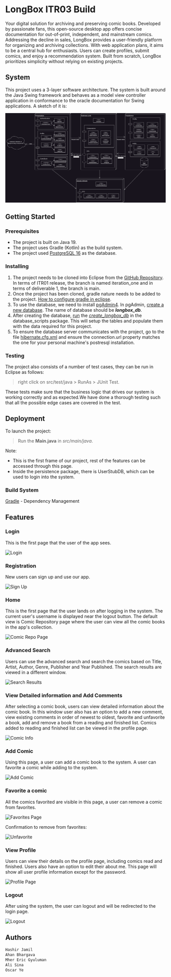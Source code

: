 # LongBox ITR03 Build

Your digital solution for archiving and preserving comic books. Developed by passionate fans, this open-source desktop app offers concise documentation for out-of-print, independent, and mainstream comics. Addressing the decline in sales, LongBox provides a user-friendly platform for organizing and archiving collections. With web application plans, it aims to be a central hub for enthusiasts. Users can create profiles, submit comics, and enjoy a recommendation system. Built from scratch, LongBox prioritizes simplicity without relying on existing projects.

## System 

This project uses a 3-layer software architecture. The system is built around the Java Swing framework and behaves as a model view controller application in conformance to the oracle documentation for Swing applications. A sketch of it is:

![SystemDiagram](design_documents/diagrams/architecture_diagram_dark_mode.png)

## Getting Started

### Prerequisites

- The project is built on Java 19.
- The project uses Gradle (Kotlin) as the build system.
- The project used [PostgreSQL 16](https://www.postgresql.org/) as the database.

### Installing

1. The project needs to be cloned into Eclipse from the [GitHub Repository](https://github.com/Hashir-Jamil/LongBox). In terms of ITR01 release, the branch is named iteration_one and in terms of deliverable 1, the branch is main.
2. Once the project has been cloned, gradle nature needs to be added to the project. [How to configure gradle in eclipse](https://www.vogella.com/tutorials/EclipseGradle/article.html#add-gradle-support-to-existing-eclipse-project).
3. To use the database, we need to install [pgAdmin4](https://www.pgadmin.org/download/). In pgAdmin, [create a new database](https://www.tutorialsteacher.com/postgresql/create-database#:~:text=Create%20Database%20using%20pgAdmin&text=Open%20pgAdmin%20and%20right%2Dclick,Database…%20%2C%20as%20shown%20below.&text=This%20will%20open%20Create%20–%20Database,be%20the%20owner%20by%20default). The name of database should be ***longbox_db***.
4. After creating the database, [run](https://support.spiresystems.com/support/solutions/articles/13000015301-executing-a-sql-query-using-pgadmin) the [*create_longbox_db*](database_scripts/create_longbox_db.sql) in the database_scripts package. This will setup the tables and populate them with the data required for this project.
5. To ensure the database server communicates with the project, go to the file [hibernate.cfg.xml](src/main/resources/hibernate.cfg.xml) and ensure the connection.url property matches the one for your personal machine's postresql installation.

### Testing

The project also consists of a number of test cases, they can be run in Eclipse as follows: 
> right click on src/test/java > RunAs > JUnit Test.

These tests make sure that the business logic that drives our system is working correctly and as expected.We have done a thorough testing such that all the possible edge cases are covered in the test.

## Deployment

To launch the project:
>Run the **Main.java** in *src/main/java*.

Note:
* This is the first frame of our project, rest of the features can be accessed through this page.
* Inside the persistence package, there is UserStubDB, which can be used to login into the system.

### Build System

[Gradle](https://kotlinlang.org/docs/gradle.html) - Dependency Management

## Features

### Login

This is the first page that the user of the app sees.

![Login](https://github.com/Hashir-Jamil/LongBox/assets/90640849/f301d4e4-9725-477c-82cd-8dc03ea25d7d)

### Registration

New users can sign up and use our app.

![Sign Up](https://github.com/Hashir-Jamil/LongBox/assets/90640849/29155eea-7b16-47bc-97b3-60d623c3d12a)


### Home

This is the first page that the user lands on after logging in the system. The current user's username is displayed near the logout button.
The default view is Comic Repository page where the user can view all the comic books in the app's collection.

![Comic Repo Page](https://github.com/Hashir-Jamil/LongBox/assets/90640849/f939fdd5-1ed5-4527-8234-1fcff95d23ab)

### Advanced Search

Users can use the advanced search and search the comics based on Title, Artist, Author, Genre, Publisher and Year Published. The search results are viewed in a different window.

![Search Results](https://github.com/Hashir-Jamil/LongBox/assets/90640849/a2aaeb1a-05c1-422f-b358-5b685564afe7)

### View Detailed information and Add Comments

After selecting a comic book, users can view detailed information about the comic book. In this window user also has an option to add a new comment, view existing comments in order of newest to oldest, 
favorite and unfavorite a book, add and remove a book from a reading and finished list. Comics added to reading and finished list can be viewed in the profile page.

![Comic Info](https://github.com/Hashir-Jamil/LongBox/assets/90640849/4b78f565-6018-4b12-aadb-3af7b6e3723e)

### Add Comic

Using this page, a user can add a comic book to the system. A user can favorite a comic while adding to the system.

![Add Comic](https://github.com/Hashir-Jamil/LongBox/assets/90640849/f9afc51d-567c-424d-92df-bd0f889a1208)

### Favorite a comic

All the comics favorited are visible in this page, a user can remove a comic from favorites.

![Favorites Page](https://github.com/Hashir-Jamil/LongBox/assets/90640849/4953cd07-9ed9-41ae-bac3-83f0dd2ed367)

Confirmation to remove from favorites:

![Unfavorite](https://github.com/Hashir-Jamil/LongBox/assets/90640849/f0523c0a-70de-45d1-b8af-58c217cf10a8)

### View Profile

Users can view their details on the profile page, including comics read and finished. Users also have an option to edit their about me.
This page will show all user profile information except for the password.

![Profile Page](https://github.com/Hashir-Jamil/LongBox/assets/90640849/52dfa3ec-768f-443d-82fa-fdac6d95a62f)

### Logout

After using the system, the user can logout and will be redirected to the login page.

![Logout](https://github.com/Hashir-Jamil/LongBox/assets/90640849/7bb2e520-4505-487d-8f5c-9fbaade7d7f6)

## Authors
    Hashir Jamil
    Ahan Bhargava
    Mher Eric Gyuluman
    Ali Sina
    Oscar Ye
